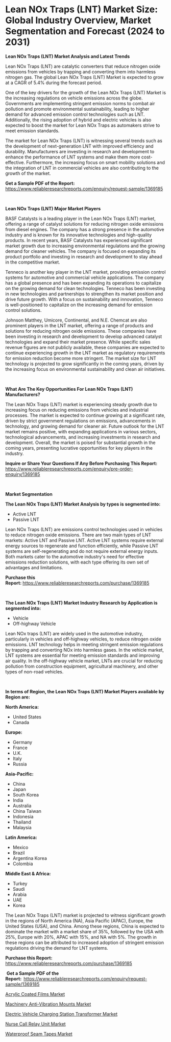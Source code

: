 <p><h1>Lean NOx Traps (LNT) Market Size: Global Industry Overview, Market Segmentation and Forecast (2024 to 2031)</h1></p><p><strong>Lean NOx Traps (LNT) Market Analysis and Latest Trends</strong></p>
<p><p>Lean NOx Traps (LNT) are catalytic converters that reduce nitrogen oxide emissions from vehicles by trapping and converting them into harmless nitrogen gas. The global Lean NOx Traps (LNT) Market is expected to grow at a CAGR of 5.4% during the forecast period. </p><p>One of the key drivers for the growth of the Lean NOx Traps (LNT) Market is the increasing regulations on vehicle emissions across the globe. Governments are implementing stringent emission norms to combat air pollution and promote environmental sustainability, leading to higher demand for advanced emission control technologies such as LNT. Additionally, the rising adoption of hybrid and electric vehicles is also expected to boost the market for Lean NOx Traps as automakers strive to meet emission standards.</p><p>The market for Lean NOx Traps (LNT) is witnessing several trends such as the development of next-generation LNT with improved efficiency and durability. Manufacturers are investing in research and development to enhance the performance of LNT systems and make them more cost-effective. Furthermore, the increasing focus on smart mobility solutions and the integration of LNT in commercial vehicles are also contributing to the growth of the market.</p></p>
<p><strong>Get a Sample PDF of the Report:&nbsp;</strong> <a href="https://www.reliableresearchreports.com/enquiry/request-sample/1369185">https://www.reliableresearchreports.com/enquiry/request-sample/1369185</a></p>
<p>&nbsp;</p>
<p><strong>Lean NOx Traps (LNT) Major Market Players</strong></p>
<p><p>BASF Catalysts is a leading player in the Lean NOx Traps (LNT) market, offering a range of catalyst solutions for reducing nitrogen oxide emissions from diesel engines. The company has a strong presence in the automotive industry and is known for its innovative technologies and high-quality products. In recent years, BASF Catalysts has experienced significant market growth due to increasing environmental regulations and the growing demand for cleaner vehicles. The company is focused on expanding its product portfolio and investing in research and development to stay ahead in the competitive market.</p><p>Tenneco is another key player in the LNT market, providing emission control systems for automotive and commercial vehicle applications. The company has a global presence and has been expanding its operations to capitalize on the growing demand for clean technologies. Tenneco has been investing in new technologies and partnerships to strengthen its market position and drive future growth. With a focus on sustainability and innovation, Tenneco is well-positioned to capitalize on the increasing demand for emission control solutions.</p><p>Johnson Matthey, Umicore, Continental, and N.E. Chemcat are also prominent players in the LNT market, offering a range of products and solutions for reducing nitrogen oxide emissions. These companies have been investing in research and development to develop advanced catalyst technologies and expand their market presence. While specific sales revenue figures are not publicly available, these companies are expected to continue experiencing growth in the LNT market as regulatory requirements for emission reduction become more stringent. The market size for LNT technology is projected to grow significantly in the coming years, driven by the increasing focus on environmental sustainability and clean air initiatives.</p></p>
<p>&nbsp;</p>
<p><strong>What Are The Key Opportunities For Lean NOx Traps (LNT) Manufacturers?</strong></p>
<p><p>The Lean NOx Traps (LNT) market is experiencing steady growth due to increasing focus on reducing emissions from vehicles and industrial processes. The market is expected to continue growing at a significant rate, driven by strict government regulations on emissions, advancements in technology, and growing demand for cleaner air. Future outlook for the LNT market remains positive, with expanding applications in various sectors, technological advancements, and increasing investments in research and development. Overall, the market is poised for substantial growth in the coming years, presenting lucrative opportunities for key players in the industry.</p></p>
<p><strong>Inquire or Share Your Questions If Any Before Purchasing This Report:</strong> <a href="https://www.reliableresearchreports.com/enquiry/pre-order-enquiry/1369185">https://www.reliableresearchreports.com/enquiry/pre-order-enquiry/1369185</a></p>
<p>&nbsp;</p>
<p><strong>Market Segmentation</strong></p>
<p><strong>The Lean NOx Traps (LNT) Market Analysis by types is segmented into:</strong></p>
<p><ul><li>Active LNT</li><li>Passive LNT</li></ul></p>
<p><p>Lean NOx Traps (LNT) are emissions control technologies used in vehicles to reduce nitrogen oxide emissions. There are two main types of LNT markets: Active LNT and Passive LNT. Active LNT systems require external energy sources to regenerate and function efficiently, while Passive LNT systems are self-regenerating and do not require external energy inputs. Both markets cater to the automotive industry's need for effective emissions reduction solutions, with each type offering its own set of advantages and limitations.</p></p>
<p><strong>Purchase this Report:&nbsp;</strong><a href="https://www.reliableresearchreports.com/purchase/1369185">https://www.reliableresearchreports.com/purchase/1369185</a></p>
<p>&nbsp;</p>
<p><strong>The Lean NOx Traps (LNT) Market Industry Research by Application is segmented into:</strong></p>
<p><ul><li>Vehicle</li><li>Off-highway Vehicle</li></ul></p>
<p><p>Lean NOx traps (LNT) are widely used in the automotive industry, particularly in vehicles and off-highway vehicles, to reduce nitrogen oxide emissions. LNT technology helps in meeting stringent emission regulations by trapping and converting NOx into harmless gases. In the vehicle market, LNT systems are essential for meeting emission standards and improving air quality. In the off-highway vehicle market, LNTs are crucial for reducing pollution from construction equipment, agricultural machinery, and other types of non-road vehicles.</p></p>
<p>&nbsp;</p>
<p><strong>In terms of Region, the Lean NOx Traps (LNT) Market Players available by Region are:</strong></p>
<p>
    <p> <strong> North America: </strong>
        <ul>
            <li>United States</li>
            <li>Canada</li>
        </ul>
        </p> 
    <p> <strong> Europe: </strong>
        <ul>
            <li>Germany</li>
            <li>France</li>
            <li>U.K.</li>
            <li>Italy</li>
            <li>Russia</li>
        </ul>
        </p> 
    <p> <strong> Asia-Pacific: </strong>
        <ul>
            <li>China</li>
            <li>Japan</li>
            <li>South Korea</li>
            <li>India</li>
            <li>Australia</li>
            <li>China Taiwan</li>
            <li>Indonesia</li>
            <li>Thailand</li>
            <li>Malaysia</li>
        </ul>
        </p> 
    <p> <strong> Latin America: </strong>
        <ul>
            <li>Mexico</li>
            <li>Brazil</li>
            <li>Argentina Korea</li>
            <li>Colombia</li>
        </ul>
        </p> 
    <p> <strong> Middle East & Africa: </strong>
        <ul>
            <li>Turkey</li>
            <li>Saudi</li>
            <li>Arabia</li>
            <li>UAE</li>
            <li>Korea</li>
        </ul>
    </p>
    </p>
<p><p>The Lean NOx Traps (LNT) market is projected to witness significant growth in the regions of North America (NA), Asia Pacific (APAC), Europe, the United States (USA), and China. Among these regions, China is expected to dominate the market with a market share of 35%, followed by the USA with 25%, Europe with 20%, APAC with 15%, and NA with 5%. The growth in these regions can be attributed to increased adoption of stringent emission regulations driving the demand for LNT systems.</p></p>
<p><strong>Purchase this Report: </strong><a href="https://www.reliableresearchreports.com/purchase/1369185">https://www.reliableresearchreports.com/purchase/1369185</a></p>
<p>&nbsp;<strong>Get a Sample PDF of the Report:&nbsp;&nbsp;</strong><a href="https://www.reliableresearchreports.com/enquiry/request-sample/1369185">https://www.reliableresearchreports.com/enquiry/request-sample/1369185</a></p>
<p><strong></strong></p>
<p><p><a href="https://github.com/shotows/Market-Research-Report-List-1/blob/main/acrylic-coated-films-market.md">Acrylic Coated Films Market</a></p><p><a href="https://issuu.com/reportprime-2/docs/machinery-anti-vibration-mounts-market-size-2030.p">Machinery Anti-Vibration Mounts Market</a></p><p><a href="https://medium.com/@itzelheller546/electric-vehicle-charging-station-transformer-market-size-and-market-trends-complete-industry-026fb4e3d37d">Electric Vehicle Charging Station Transformer Market</a></p><p><a href="https://medium.com/@itzelheller546/analyzing-nurse-call-relay-unit-market-global-industry-perspective-and-forecast-2024-to-2031-6d7d619631d6">Nurse Call Relay Unit Market</a></p><p><a href="https://github.com/Sinjinluong3e0awx2m195k76/Market-Research-Report-List-1/blob/main/waterproof-seam-tapes-market.md">Waterproof Seam Tapes Market</a></p></p>